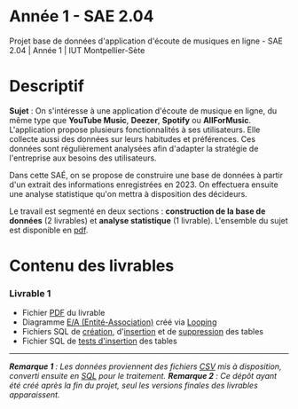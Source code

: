 # Année 1 - SAE 2.04
Projet base de données d'application d'écoute de musiques en ligne - SAE 2.04 | Année 1 | IUT Montpellier-Sète

# Descriptif
**Sujet** : On s'intéresse à une application d'écoute de musique en ligne, du même type que **YouTube Music**, **Deezer**, **Spotify** ou **AllForMusic**. L'application propose plusieurs fonctionnalités à ses utilisateurs. Elle collecte aussi des données sur leurs habitudes et préférences. Ces données sont régulièrement analysées afin d'adapter la stratégie de l'entreprise aux besoins des utilisateurs.

Dans cette SAÉ, on se propose de construire une base de données à partir d'un extrait des informations enregistrées en 2023. On effectuera ensuite une analyse statistique qu'on mettra à disposition des décideurs.

Le travail est segmenté en deux sections : **construction de la base de données** (2 livrables) et **analyse statistique** (1 livrable). L'ensemble du sujet est disponible en [pdf](Sujet%20SAE%202.04%20Exploitation%20BD.pdf).

# Contenu des livrables

### Livrable 1
- Fichier [PDF](Livrable%201/S1-4_SAE_204_L1_FRANCEUS_RENAUD_RIGAUX_DESCHANEL.pdf) du livrable
- Diagramme [E/A (Entité-Association)](Livrable%201/sae204.loo) créé via [Looping](https://www.looping-mcd.fr/)
- Fichiers SQL de [création](Livrable%201/Creation.sql), d'[insertion](Livrable%201/Insertion.sql) et de [suppression](Livrable%201/Suppression.sql) des tables
- Fichier SQL de [tests d'insertion](Livrable%201/TestInsertion.sql) des tables

___
_**Remarque 1** : Les données proviennent des fichiers [CSV](resources/CSV) mis à disposition, converti ensuite en [SQL](resources/SQL) pour le traitement._
_**Remarque 2** : Ce dépôt ayant été créé après la fin du projet, seul les versions finales des livrables apparaissent._
